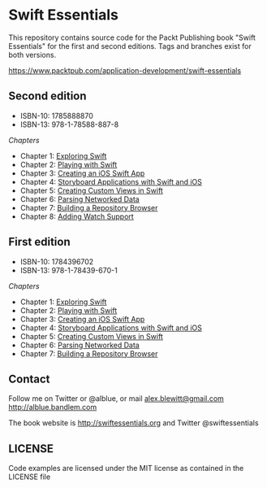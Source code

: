Swift Essentials
================

This repository contains source code for the Packt Publishing book
"Swift Essentials" for the first and second editions. Tags and branches
exist for both versions.

https://www.packtpub.com/application-development/swift-essentials

Second edition
--------------
 * ISBN-10: 1785888870
 * ISBN-13: 978-1-78588-887-8

*Chapters*

 * Chapter 1: [Exploring Swift](https://github.com/alblue/com.packtpub.swift.essentials/tree/edition2/chapter1)
 * Chapter 2: [Playing with Swift](https://github.com/alblue/com.packtpub.swift.essentials/tree/edition2/chapter2)
 * Chapter 3: [Creating an iOS Swift App](https://github.com/alblue/com.packtpub.swift.essentials/tree/edition2/chapter3)
 * Chapter 4: [Storyboard Applications with Swift and iOS](https://github.com/alblue/com.packtpub.swift.essentials/tree/edition2/chapter4)
 * Chapter 5: [Creating Custom Views in Swift](https://github.com/alblue/com.packtpub.swift.essentials/tree/edition2/chapter5)
 * Chapter 6: [Parsing Networked Data](https://github.com/alblue/com.packtpub.swift.essentials/tree/edition2/chapter6)
 * Chapter 7: [Building a Repository Browser](https://github.com/alblue/com.packtpub.swift.essentials/tree/edition2/chapter7)
 * Chapter 8: [Adding Watch Support](https://github.com/alblue/com.packtpub.swift.essentials/tree/edition2/chapter8)

First edition
-------------
 * ISBN-10: 1784396702 
 * ISBN-13: 978-1-78439-670-1

*Chapters*

 * Chapter 1: [Exploring Swift](https://github.com/alblue/com.packtpub.swift.essentials/tree/edition1/chapter1)
 * Chapter 2: [Playing with Swift](https://github.com/alblue/com.packtpub.swift.essentials/tree/edition1/chapter2)
 * Chapter 3: [Creating an iOS Swift App](https://github.com/alblue/com.packtpub.swift.essentials/tree/edition1/chapter3)
 * Chapter 4: [Storyboard Applications with Swift and iOS](https://github.com/alblue/com.packtpub.swift.essentials/tree/edition1/chapter4)
 * Chapter 5: [Creating Custom Views in Swift](https://github.com/alblue/com.packtpub.swift.essentials/tree/edition1/chapter5)
 * Chapter 6: [Parsing Networked Data](https://github.com/alblue/com.packtpub.swift.essentials/tree/edition1/chapter6)
 * Chapter 7: [Building a Repository Browser](https://github.com/alblue/com.packtpub.swift.essentials/tree/edition1/chapter7)

Contact
-------

Follow me on Twitter or @alblue, or mail alex.blewitt@gmail.com
http://alblue.bandlem.com

The book website is http://swiftessentials.org and Twitter @swiftessentials

LICENSE
-------

Code examples are licensed under the MIT license as contained in the
LICENSE file
